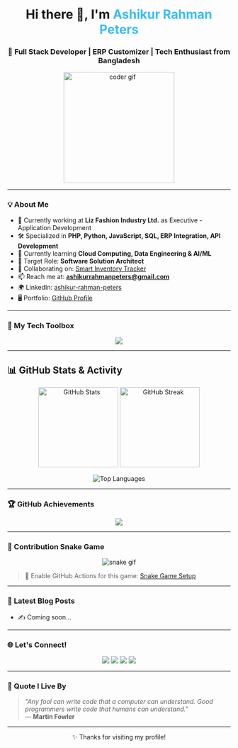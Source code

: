 <h1 align="center">Hi there 👋, I'm <span style="color:#38BDF8">Ashikur Rahman Peters</span></h1>
<h3 align="center">🚀 Full Stack Developer | ERP Customizer | Tech Enthusiast from Bangladesh</h3>

<p align="center">
  <img src="https://media.giphy.com/media/qgQUggAC3Pfv687qPC/giphy.gif" width="250" alt="coder gif"/>
</p>

---

### 💡 About Me
- 🔭 Currently working at **Liz Fashion Industry Ltd.** as Executive - Application Development  
- 🛠️ Specialized in **PHP, Python, JavaScript, SQL, ERP Integration, API Development**
- 🌱 Currently learning **Cloud Computing, Data Engineering & AI/ML**
- 💼 Target Role: **Software Solution Architect**
- 👥 Collaborating on: [Smart Inventory Tracker](https://github.com/AshikurRahman-Peter/smart-inventory-tracker)
- 📫 Reach me at: **ashikurrahmanpeters@gmail.com**
- 🌍 LinkedIn: [ashikur-rahman-peters](https://www.linkedin.com/in/ashikur-rahman-peters-243709152/)
- 🖥️ Portfolio: [GitHub Profile](https://github.com/AshikurRahman-Peter)

---

### 🧰 My Tech Toolbox
<p align="center">
  <img src="https://skillicons.dev/icons?i=php,python,javascript,html,css,bootstrap,jquery,react,vue,django,graphql,mysql,postgres,mongodb,git,github,linux,aws,docker,vscode" />
</p>

---

## 📊 GitHub Stats & Activity

<p align="center">
  <img src="https://github-readme-stats.vercel.app/api?username=AshikurRahman-Peters&show_icons=true&theme=tokyonight" alt="GitHub Stats" height="180" />
  <img src="https://github-readme-streak-stats.herokuapp.com/?user=AshikurRahman-Peters&theme=tokyonight" alt="GitHub Streak" height="180" />
</p>

<p align="center">
  <img src="https://github-readme-stats.vercel.app/api/top-langs/?username=AshikurRahman-Peters&layout=compact&theme=tokyonight" alt="Top Languages" />
</p>

---

### 🏆 GitHub Achievements
<p align="center">
  <img src="https://github-profile-trophy.vercel.app/?username=AshikurRahman-Peters&theme=darkhub&row=1&no-bg=true&margin-w=15" />
</p>

---

### 🐍 Contribution Snake Game
<p align="center">
  <img src="https://raw.githubusercontent.com/AshikurRahman-Peters/AshikurRahman-Peters/output/github-contribution-grid-snake.svg" alt="snake gif">
</p>

> 📝 Enable GitHub Actions for this game: [Snake Game Setup](https://github.com/Platane/snk)

---

### 📰 Latest Blog Posts
<!-- BLOG-POST-LIST:START -->
<!-- Replace this with an RSS plugin like GitHub Action: https://github.com/gautamkrishnar/blog-post-workflow -->
- ✍️ Coming soon...
<!-- BLOG-POST-LIST:END -->

---

### 🌐 Let's Connect!
<p align="center">
  <a href="https://www.linkedin.com/in/ashikur-rahman-peters-243709152/" target="_blank"><img src="https://img.shields.io/badge/LinkedIn-blue?style=flat&logo=linkedin&labelColor=blue"></a>
  <a href="mailto:ashikurrahmanpeters@gmail.com"><img src="https://img.shields.io/badge/Gmail-red?style=flat&logo=gmail&labelColor=red"></a>
  <a href="https://github.com/AshikurRahman-Peter"><img src="https://img.shields.io/badge/GitHub-black?style=flat&logo=github&labelColor=black"></a>
  <a href="https://gitlab.com/AshikurRahman-Peters?nav_source=navbar"><img src="https://img.shields.io/badge/GitLab-orange?style=flat&logo=gitlab"></a>
</p>

---

### 🧠 Quote I Live By
> *"Any fool can write code that a computer can understand. Good programmers write code that humans can understand."*  
> — **Martin Fowler**

---

<p align="center">✨ Thanks for visiting my profile!</p>
